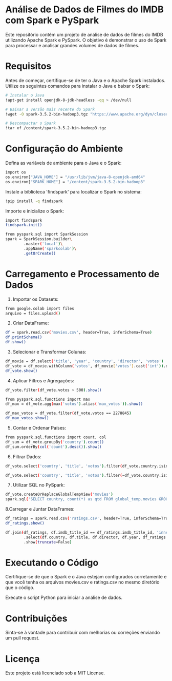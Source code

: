 # Análise de Dados de Filmes do IMDB com Spark e PySpark
Este repositório contém um projeto de análise de dados de filmes do IMDB utilizando Apache Spark e PySpark. O objetivo é demonstrar o uso de Spark para processar e analisar grandes volumes de dados de filmes.

# Requisitos
Antes de começar, certifique-se de ter o Java e o Apache Spark instalados. Utilize os seguintes comandos para instalar o Java e baixar o Spark:
```sh
# Instalar o Java
!apt-get install openjdk-8-jdk-headless -qq > /dev/null

# Baixar a versão mais recente do Spark
!wget -O spark-3.5.2-bin-hadoop3.tgz "https://www.apache.org/dyn/closer.lua/spark/spark-3.5.2/spark-3.5.2-bin-hadoop3.tgz?action=download"

# Descompactar o Spark
!tar xf /content/spark-3.5.2-bin-hadoop3.tgz
```
# Configuração do Ambiente
Defina as variáveis de ambiente para o Java e o Spark:
```sh
import os
os.environ["JAVA_HOME"] = "/usr/lib/jvm/java-8-openjdk-amd64"
os.environ["SPARK_HOME"] = "/content/spark-3.5.2-bin-hadoop3"
```
Instale a biblioteca 'findspark' para localizar o Spark no sistema:

```sh
!pip install -q findspark
```
Importe e inicialize o Spark:
```sh
import findspark
findspark.init()

from pyspark.sql import SparkSession
spark = SparkSession.builder\
        .master('local')\
        .appName('sparkcolab')\
        .getOrCreate()
```
# Carregamento e Processamento de Dados
1. Importar os Datasets:
```sh
from google.colab import files
arquivo = files.upload()
```
2. Criar DataFrame:
```sh
df = spark.read.csv('movies.csv', header=True, inferSchema=True)
df.printSchema()
df.show()
```
3. Selecionar e Transformar Colunas:
```sh
df_movie = df.select('title', 'year', 'country', 'director', 'votes')
df_vote = df_movie.withColumn('votos', df_movie['votes'].cast('int')).drop('votes')
df_vote.show()
```
4. Aplicar Filtros e Agregações:
```sh
df_vote.filter(df_vote.votos > 500).show()

from pyspark.sql.functions import max
df_max = df_vote.agg(max('votos').alias('max_votos')).show()

df_max_votos = df_vote.filter(df_vote.votos == 2278845)
df_max_votos.show()
```
5. Contar e Ordenar Países:
```sh
from pyspark.sql.functions import count, col
df_sum = df_vote.groupBy('country').count()
df_sum.orderBy(col('count').desc()).show()
```
6. Filtrar Dados:
```sh
df_vote.select('country', 'title', 'votos').filter(df_vote.country.isin('USA', 'India', 'France')).show()

df_vote.select('country', 'title', 'votos').filter(~df_vote.country.isin('USA', 'India', 'France')).show()
```
7. Utilizar SQL no PySpark:
```sh
df_vote.createOrReplaceGlobalTempView('movies')
spark.sql('SELECT country, count(*) as qtd FROM global_temp.movies GROUP BY country ORDER BY qtd desc').show(truncate=False)
```
8.Carregar e Juntar DataFrames:
```sh
df_ratings = spark.read.csv('ratings.csv', header=True, inferSchema=True, sep=',')
df_ratings.show()

df.join(df_ratings, df.imdb_title_id == df_ratings.imdb_title_id, 'inner')\
        .select(df.country, df.title, df.director, df.year, df_ratings.weighted_average_vote, df_ratings.weighted_average_vote)\
        .show(truncate=False)
```
# Executando o Código
Certifique-se de que o Spark e o Java estejam configurados corretamente e que você tenha os arquivos movies.csv e ratings.csv no mesmo diretório que o código.

Execute o script Python para iniciar a análise de dados.

# Contribuições
Sinta-se à vontade para contribuir com melhorias ou correções enviando um pull request.

# Licença
Este projeto está licenciado sob a MIT License.
